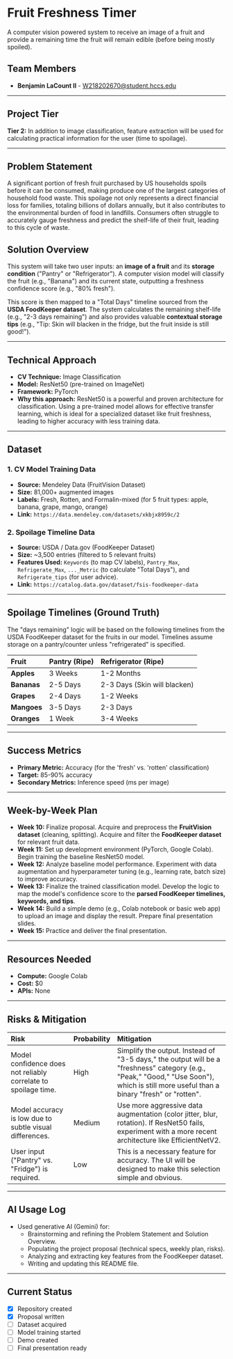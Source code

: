 # Fruit Freshness Timer

A computer vision powered system to receive an image of a fruit and provide a remaining time the fruit will remain edible (before being mostly spoiled).

## Team Members
* **Benjamin LaCount II** - [W218202670@student.hccs.edu](mailto:W218202670@student.hccs.edu)

---

## Project Tier

**Tier 2:** In addition to image classification, feature extraction will be used for calculating practical information for the user (time to spoilage).

---

## Problem Statement

A significant portion of fresh fruit purchased by US households spoils before it can be consumed, making produce one of the largest categories of household food waste. This spoilage not only represents a direct financial loss for families, totaling billions of dollars annually, but it also contributes to the environmental burden of food in landfills. Consumers often struggle to accurately gauge freshness and predict the shelf-life of their fruit, leading to this cycle of waste.

## Solution Overview

This system will take two user inputs: an **image of a fruit** and its **storage condition** ("Pantry" or "Refrigerator"). A computer vision model will classify the fruit (e.g., "Banana") and its current state, outputting a freshness confidence score (e.g., "80% fresh").

This score is then mapped to a "Total Days" timeline sourced from the **USDA FoodKeeper dataset**. The system calculates the remaining shelf-life (e.g., "2-3 days remaining") and also provides valuable **contextual storage tips** (e.g., "Tip: Skin will blacken in the fridge, but the fruit inside is still good!").

---

## Technical Approach

* **CV Technique:** Image Classification
* **Model:** ResNet50 (pre-trained on ImageNet)
* **Framework:** PyTorch
* **Why this approach:** ResNet50 is a powerful and proven architecture for classification. Using a pre-trained model allows for effective transfer learning, which is ideal for a specialized dataset like fruit freshness, leading to higher accuracy with less training data.

---

## Dataset

### 1. CV Model Training Data
* **Source:** Mendeley Data (FruitVision Dataset)
* **Size:** 81,000+ augmented images
* **Labels:** Fresh, Rotten, and Formalin-mixed (for 5 fruit types: apple, banana, grape, mango, orange)
* **Link:** `https://data.mendeley.com/datasets/xkbjx8959c/2`

### 2. Spoilage Timeline Data
* **Source:** USDA / Data.gov (FoodKeeper Dataset)
* **Size:** ~3,500 entries (filtered to 5 relevant fruits)
* **Features Used:** `Keywords` (to map CV labels), `Pantry_Max`, `Refrigerate_Max`, `..._Metric` (to calculate "Total Days"), and `Refrigerate_tips` (for user advice).
* **Link:** `https://catalog.data.gov/dataset/fsis-foodkeeper-data`

---

## Spoilage Timelines (Ground Truth)

The "days remaining" logic will be based on the following timelines from the USDA FoodKeeper dataset for the fruits in our model. Timelines assume storage on a pantry/counter unless "refrigerated" is specified.

| Fruit | Pantry (Ripe) | Refrigerator (Ripe) |
| :--- | :--- | :--- |
| **Apples** | 3 Weeks | 1-2 Months |
| **Bananas** | 2-5 Days | 2-3 Days (Skin will blacken) |
| **Grapes** | 2-4 Days | 1-2 Weeks |
| **Mangoes** | 3-5 Days | 2-3 Days |
| **Oranges** | 1 Week | 3-4 Weeks |

---

## Success Metrics

* **Primary Metric:** Accuracy (for the 'fresh' vs. 'rotten' classification)
* **Target:** 85-90% accuracy
* **Secondary Metrics:** Inference speed (ms per image)

---

## Week-by-Week Plan

* **Week 10:** Finalize proposal. Acquire and preprocess the **FruitVision dataset** (cleaning, splitting). Acquire and filter the **FoodKeeper dataset** for relevant fruit data.
* **Week 11:** Set up development environment (PyTorch, Google Colab). Begin training the baseline ResNet50 model.
* **Week 12:** Analyze baseline model performance. Experiment with data augmentation and hyperparameter tuning (e.g., learning rate, batch size) to improve accuracy.
* **Week 13:** Finalize the trained classification model. Develop the logic to map the model's confidence score to the **parsed FoodKeeper timelines, keywords, and tips**.
* **Week 14:** Build a simple demo (e.g., Colab notebook or basic web app) to upload an image and display the result. Prepare final presentation slides.
* **Week 15:** Practice and deliver the final presentation.

---

## Resources Needed

* **Compute:** Google Colab
* **Cost:** $0
* **APIs:** None

---

## Risks & Mitigation

| Risk | Probability | Mitigation |
| :--- | :--- | :--- |
| Model confidence does not reliably correlate to spoilage time. | High | Simplify the output. Instead of "3-5 days," the output will be a "freshness" category (e.g., "Peak," "Good," "Use Soon"), which is still more useful than a binary "fresh" or "rotten". |
| Model accuracy is low due to subtle visual differences. | Medium | Use more aggressive data augmentation (color jitter, blur, rotation). If ResNet50 fails, experiment with a more recent architecture like EfficientNetV2. |
| User input ("Pantry" vs. "Fridge") is required. | Low | This is a necessary feature for accuracy. The UI will be designed to make this selection simple and obvious. |

---

## AI Usage Log

* Used generative AI (Gemini) for:
    * Brainstorming and refining the Problem Statement and Solution Overview.
    * Populating the project proposal (technical specs, weekly plan, risks).
    * Analyzing and extracting key features from the FoodKeeper dataset.
    * Writing and updating this README file.

---

## Current Status

- [x] Repository created
- [x] Proposal written
- [ ] Dataset acquired
- [ ] Model training started
- [ ] Demo created
- [ ] Final presentation ready
